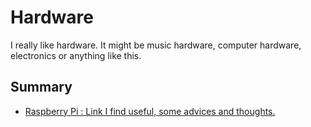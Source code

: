# Hardware

I really like hardware. It might be music hardware, computer hardware, electronics or anything like this. 

## Summary

- [Raspberry Pi : Link I find useful, some advices and thoughts.](https://garden.anthonyamar.fr/hardware/raspberry_pi.md)

